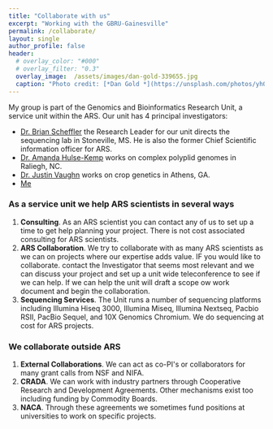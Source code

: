 ```yaml
---
title: "Collaborate with us"
excerpt: "Working with the GBRU-Gainesville"
permalink: /collaborate/
layout: single
author_profile: false
header:
  # overlay_color: "#000"
  # overlay_filter: "0.3"
  overlay_image:  /assets/images/dan-gold-339655.jpg
  caption: "Photo credit: [*Dan Gold *](https://unsplash.com/photos/yhQhvK04QPc)"
---
```


My group is part of the Genomics and Bioinformatics Research Unit, a service unit within the ARS. Our unit has 4 principal investigators:
* [Dr. Brian Scheffler](https://www.ars.usda.gov/southeast-area/stoneville-ms/genomics-and-bioinformatics-research/people/brian-scheffler/) the Research Leader for our unit directs the sequencing lab in Stoneville, MS. He is also the former Chief Scientific information officer for ARS.
* [Dr. Amanda Hulse-Kemp](https://www.ars.usda.gov/people-locations/person/?person-id=52597) works on complex polyplid genomes in Raliegh, NC.
* [Dr. Justin Vaughn](https://www.ars.usda.gov/people-locations/person/?person-id=52434) works on crop genetics in Athens, GA.
* [Me](https://www.ars.usda.gov/southeast-area/stoneville-ms/genomics-and-bioinformatics-research/people/adam-r-rivers-phd/)


### As a service unit we help ARS scientists in several ways

1. **Consulting**. As an ARS scientist you can contact any of us to set up a time to get help planning your project. There is not cost associated consulting for ARS scientists.
2. **ARS Collaboration**. We try to collaborate with as many ARS scientists as we can on projects where our expertise adds value. IF you would like to collaborate. contact the Investigator that seems most relevant and we can discuss your project and set up a unit wide teleconference to see if we can help. If we can help the unit will draft a scope ow work document and begin the collaboration.
3. **Sequencing Services**. The Unit runs a number of sequencing platforms including Illumina Hiseq 3000, Illumina Miseq, Illumina Nextseq, Pacbio RSII,  PacBio Sequel, and 10X Genomics Chromium. We do sequencing at cost for ARS projects.

### We collaborate outside ARS

1. **External Collaborations**. We can act as co-PI's or collaborators for many grant calls from NSF and NIFA.
2. **CRADA**. We can work with industry partners through Cooperative Research and Development Agreements. Other mechanisms exist too including funding by Commodity Boards.
3. **NACA**. Through these agreements we sometimes fund positions at universities to work on specific projects.
